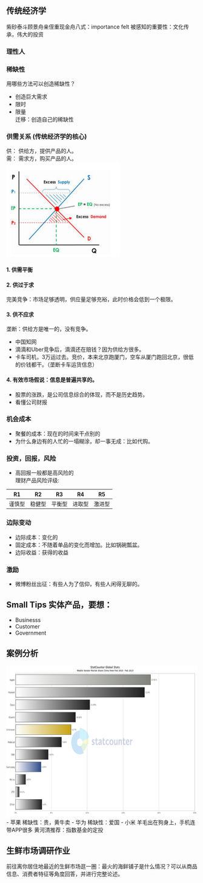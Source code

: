 ## 传统经济学
紫砂泰斗顾景舟亲侄重现金舟八式：importance felt 被感知的重要性：文化传承，伟大的投资
### 理性人
### 稀缺性
用哪些方法可以创造稀缺性？   
- 创造巨大需求
- 限时
- 限量  
迁移：创造自己的稀缺性

### 供需关系 (传统经济学的核心)
供： 供给方，提供产品的人。   
需： 需求方，购买产品的人。  
<img src="/supply_demand.png" height="250" width="300">

#### 1. 供需平衡

#### 2. 供过于求
完美竞争：市场足够透明，供应量足够充裕，此时价格会低到一个极限。

#### 3. 供不应求
垄断：供给方是唯一的，没有竞争。
- 中国知网
- 滴滴和Uber竞争后，滴滴还在赔钱？因为供给方很多。
- 卡车司机，3万运过去。竞价，本来北京跑厦门，空车从厦门跑回北京，很低的价钱都干。（垄断卡车运货信息）

#### 4. 有效市场假说：信息是普遍共享的。
- 股票的涨跌，是公司信息综合的体现，而不是历史趋势。
- 看懂公司财报

### 机会成本
- 聚餐的成本：现在的时间来干点别的
- 为什么身边有的人忙的一塌糊涂，却一事无成：比如代购。

### 投资，回报，风险
- 高回报一般都是高风险的  
理财产品风险评级:   

|R1|R2|R3|R4|R5|
|---|---|---|---|---|
|谨慎型|稳健型|平衡型|进取型|激进型|

### 边际变动
- 边际成本：变化的
- 固定成本：不随着单品的变化而增加。比如锅碗瓢盆。
- 边际收益：获得的收益

### 激励
- 微博粉丝出征：有些人为了信仰，有些人闲得无聊的。

## Small Tips 实体产品，要想：

- Businesss 
- Customer 
- Government

## 案例分析
<img src="/Mobile_Vendon_Market_Share_China.png" height="400" width="600">  
- 苹果 稀缺性：贵，黄牛卖
- 华为 稀缺性：爱国
- 小米 羊毛出在狗身上，手机连带APP很多  
黄河清推荐：指数基金的定投

## 生鲜市场调研作业
前往离你居住地最近的生鲜市场逛一圈：最火的海鲜铺子是什么情况？可以从商品信息、消费者特征等角度回答，并进行完整论述。



